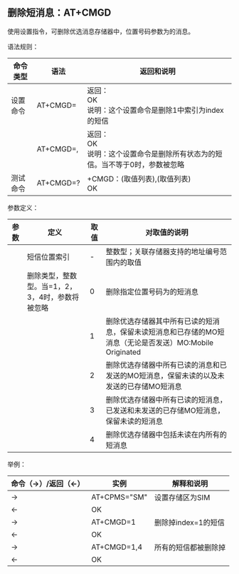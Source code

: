 ## 删除短消息：AT+CMGD

使用设置指令，可删除优选消息存储器<mem1>中，位置号码参数为<index>的消息。

 

语法规则：

| 命令类型 | 语法                      | 返回和说明                                                   |
| -------- | ------------------------- | ------------------------------------------------------------ |
| 设置命令 | AT+CMGD=<index>           | 返回：<br>OK <br>说明：这个设置命令是删除<mem>1中索引为index的短信 |
|          | AT+CMGD=<index>,<delflag> | 返回：<br>OK <br>说明：这个设置命令是删除所有状态为<delflag>的短信。当<delflag>不等于0时，<index>参数被忽略 |
| 测试命令 | AT+CMGD=?                 | +CMGD：(<index>取值列表),(<delflag>取值列表)<br> OK          |

 

参数定义：

| 参数      | 定义                                                         | 取值 | 对取值的说明                                                 |
| --------- | ------------------------------------------------------------ | ---- | ------------------------------------------------------------ |
| <index>   | 短信位置索引                                                 | -    | 整数型；关联存储器支持的地址编号范围内的取值                 |
| <delflag> | 删除类型，整数型。当<delflag>=1，2，3，4时，<index>参数将被忽略 | 0    | 删除指定位置号码为<index>的短消息                            |
|           |                                                              | 1    | 删除优选存储器其中所有已读的短消息，保留未读短消息和已存储的MO短消息（无论是否发送）MO:Mobile Originated |
|           |                                                              | 2    | 删除优选存储器中所有已读的消息和已发送的MO短消息，保留未读的以及未发送的已存储MO短消息 |
|           |                                                              | 3    | 删除优选存储器中所有已读的短消息，已发送和未发送的已存储MO短消息，保留未读的短消息 |
|           |                                                              | 4    | 删除优选存储器中包括未读在内所有的短消息                     |

 

举例：

| 命令（→）/返回（←） | 实例         | 解释和说明           |
| ------------------- | ------------ | -------------------- |
| →                   | AT+CPMS="SM" | 设置存储区为SIM      |
| ←                   | OK           |                      |
| →                   | AT+CMGD=1    | 删除掉index=1的短信  |
| ←                   | OK           |                      |
| →                   | AT+CMGD=1,4  | 所有的短信都被删除掉 |
| ←                   | OK           |                      |
